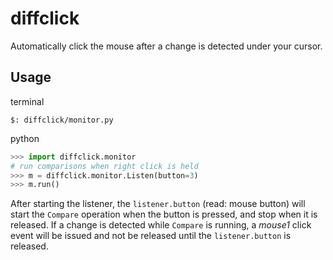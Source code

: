 # diffclick
Automatically click the mouse after a change is detected under your cursor.

Usage
-----

terminal
```
$: diffclick/monitor.py
```

python
```python
>>> import diffclick.monitor
# run comparisons when right click is held
>>> m = diffclick.monitor.Listen(button=3)
>>> m.run()
```

After starting the listener, the `listener.button` (read: mouse button) will start the `Compare` operation when the button is pressed, and stop when it is released. If a change is detected while `Compare` is running, a *mouse1* click event will be issued and not be released until the `listener.button` is released.
